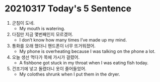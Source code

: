 # 20210317 Today's 5 Sentence

1. 군침이 도네.
   - My mouth is watering.
2. 다짐만 지금 몇번째인지 모르겠어.
   - I don’t know how many times I’ve made up my mind.
3. 통화를 오래 했더니 핸드폰이 너무 뜨거워졌어.
   - My phone is overheating because I was talking on the phone a lot.
4. 오늘 생선 먹다가 목에 가시가 걸렸어.
   - A fishbone got stuck in my throat when I was eating fish today.
5. 건조기에 넣고 돌렸더니 옷이 줄어들었어.
   - My colothes shrunk when I put them in the dryer.

